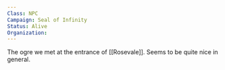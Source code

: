 ```yaml
---
Class: NPC
Campaign: Seal of Infinity
Status: Alive
Organization:
---
```

The ogre we met at the entrance of [[Rosevale]]. Seems to be quite nice in general.